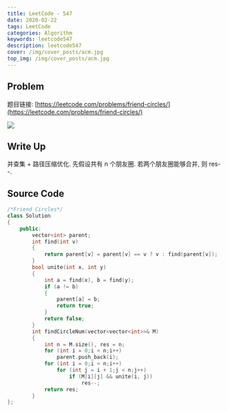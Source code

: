 ```yaml
---
title: LeetCode - 547
date: 2020-02-22
tags: LeetCode
categories: Algorithm
keywords: leetcode547
description: leetcode547
cover: /img/cover_posts/acm.jpg
top_img: /img/cover_posts/acm.jpg
---
```

## Problem

题目链接: [https://leetcode.com/problems/friend-circles/](https://leetcode.com/problems/friend-circles/)

![](/img/img_posts/leetcode547.png)

## Write Up

并查集 + 路径压缩优化.
先假设共有 n 个朋友圈.
若两个朋友圈能够合并, 则 res--.

## Source Code

``` c++
/*Friend Circles*/
class Solution
{
	public:
		vector<int> parent;
		int find(int v)
		{
			return parent[v] = parent[v] == v ? v : find(parent[v]);
		}
		bool unite(int x, int y)
		{
			int a = find(x), b = find(y);
			if (a != b)
			{
				parent[a] = b;
				return true;
			}
			return false;
		}
		int findCircleNum(vector<vector<int>>& M)
		{
			int n = M.size(), res = n;
			for (int i = 0;i < n;i++)
				parent.push_back(i);
			for (int i = 0;i < n;i++)
				for (int j = i + 1;j < n;j++)
					if (M[i][j] && unite(i, j))
						res--;
			return res;
		}
};
```
